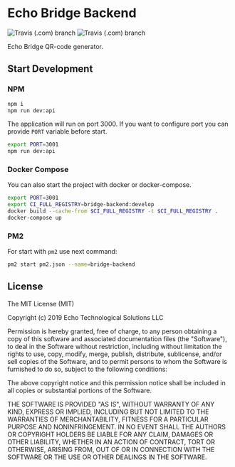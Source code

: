 # Echo Bridge Backend

![Travis (.com) branch](https://img.shields.io/travis/com/echoprotocol/bridge-server/master?label=build%20master)
![Travis (.com) branch](https://img.shields.io/travis/com/echoprotocol/bridge-server/develop?label=build%20develop)

Echo Bridge QR-code generator.

## Start Development

### NPM

```bash
npm i
npm run dev:api
```

The application will run on port 3000. If you want to configure port you
can provide `PORT` variable before start. 

```bash
export PORT=3001
npm run dev:api
```

### Docker Compose

You can also start the project with docker or docker-compose.

```bash
export PORT=3001
export CI_FULL_REGISTRY=bridge-backend:develop
docker build --cache-from $CI_FULL_REGISTRY -t $CI_FULL_REGISTRY .
docker-compose up
```

### PM2

For start with `pm2` use next command:

```bash
pm2 start pm2.json --name=bridge-backend
```

## License

The MIT License (MIT)

Copyright (c) 2019 Echo Technological Solutions LLC

Permission is hereby granted, free of charge, to any person obtaining a copy of
this software and associated documentation files (the "Software"), to deal in
the Software without restriction, including without limitation the rights to
use, copy, modify, merge, publish, distribute, sublicense, and/or sell copies of
the Software, and to permit persons to whom the Software is furnished to do so,
subject to the following conditions:

The above copyright notice and this permission notice shall be included in all
copies or substantial portions of the Software.

THE SOFTWARE IS PROVIDED "AS IS", WITHOUT WARRANTY OF ANY KIND, EXPRESS OR
IMPLIED, INCLUDING BUT NOT LIMITED TO THE WARRANTIES OF MERCHANTABILITY, FITNESS
FOR A PARTICULAR PURPOSE AND NONINFRINGEMENT. IN NO EVENT SHALL THE AUTHORS OR
COPYRIGHT HOLDERS BE LIABLE FOR ANY CLAIM, DAMAGES OR OTHER LIABILITY, WHETHER
IN AN ACTION OF CONTRACT, TORT OR OTHERWISE, ARISING FROM, OUT OF OR IN
CONNECTION WITH THE SOFTWARE OR THE USE OR OTHER DEALINGS IN THE SOFTWARE.
